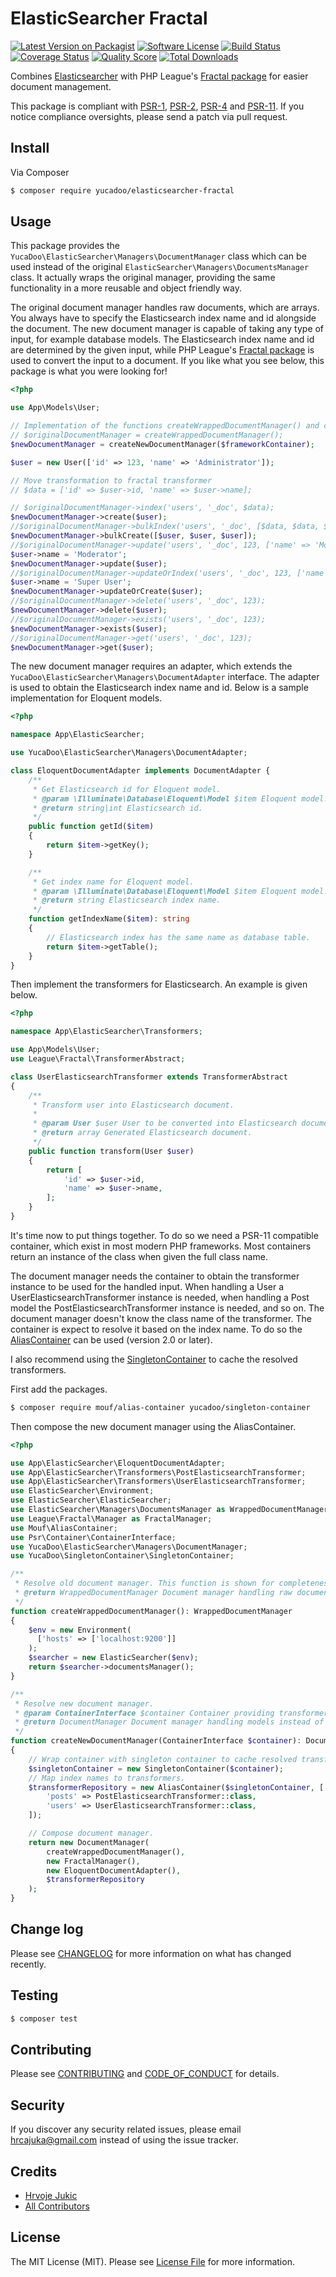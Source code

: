 # ElasticSearcher Fractal

[![Latest Version on Packagist][ico-version]][link-packagist]
[![Software License][ico-license]](LICENSE.md)
[![Build Status][ico-travis]][link-travis]
[![Coverage Status][ico-scrutinizer]][link-scrutinizer]
[![Quality Score][ico-code-quality]][link-code-quality]
[![Total Downloads][ico-downloads]][link-downloads]

Combines [Elasticsearcher](https://github.com/madewithlove/elasticsearcher) with PHP League's [Fractal package](https://github.com/thephpleague/fractal) for easier document management.

This package is compliant with [PSR-1], [PSR-2], [PSR-4] and [PSR-11]. If you notice compliance oversights,
please send a patch via pull request.

[PSR-1]: https://github.com/php-fig/fig-standards/blob/master/accepted/PSR-1-basic-coding-standard.md
[PSR-2]: https://github.com/php-fig/fig-standards/blob/master/accepted/PSR-2-coding-style-guide.md
[PSR-4]: https://github.com/php-fig/fig-standards/blob/master/accepted/PSR-4-autoloader.md
[PSR-11]: https://github.com/php-fig/fig-standards/blob/master/accepted/PSR-11-container.md

## Install

Via Composer

``` bash
$ composer require yucadoo/elasticsearcher-fractal
```

## Usage

This package provides the `YucaDoo\ElasticSearcher\Managers\DocumentManager` class which can be used instead of the original `ElasticSearcher\Managers\DocumentsManager` class. It actually wraps the original manager, providing the same functionality in a more reusable and object friendly way.

The original document manager handles raw documents, which are arrays. You always have to specify the Elasticsearch index name and id alongside the document. The new document manager is capable of taking any type of input, for example database models. The Elasticsearch index name and id are determined by the given input, while PHP League's [Fractal package](https://github.com/thephpleague/fractal) is used to convert the input to a document. If you like what you see below, this package is what you were looking for!

``` php
<?php

use App\Models\User;

// Implementation of the functions createWrappedDocumentManager() and createNewDocumentManager() is discussed later.
// $originalDocumentManager = createWrappedDocumentManager();
$newDocumentManager = createNewDocumentManager($frameworkContainer);

$user = new User(['id' => 123, 'name' => 'Administrator']);

// Move transformation to fractal transformer
// $data = ['id' => $user->id, 'name' => $user->name];

// $originalDocumentManager->index('users', '_doc', $data);
$newDocumentManager->create($user);
//$originalDocumentManager->bulkIndex('users', '_doc', [$data, $data, $data]);
$newDocumentManager->bulkCreate([$user, $user, $user]);
//$originalDocumentManager->update('users', '_doc', 123, ['name' => 'Moderator']);
$user->name = 'Moderator';
$newDocumentManager->update($user);
//$originalDocumentManager->updateOrIndex('users', '_doc', 123, ['name' => 'Super User']);
$user->name = 'Super User';
$newDocumentManager->updateOrCreate($user);
//$originalDocumentManager->delete('users', '_doc', 123);
$newDocumentManager->delete($user);
//$originalDocumentManager->exists('users', '_doc', 123);
$newDocumentManager->exists($user);
//$originalDocumentManager->get('users', '_doc', 123);
$newDocumentManager->get($user);
```

The new document manager requires an adapter, which extends the `YucaDoo\ElasticSearcher\Managers\DocumentAdapter` interface. The adapter is used to obtain the Elasticsearch index name and id. Below is a sample implementation for Eloquent models.

``` php
<?php

namespace App\ElasticSearcher;

use YucaDoo\ElasticSearcher\Managers\DocumentAdapter;

class EloquentDocumentAdapter implements DocumentAdapter {
    /**
     * Get Elasticsearch id for Eloquent model.
     * @param \Illuminate\Database\Eloquent\Model $item Eloquent model.
     * @return string|int Elasticsearch id.
     */
    public function getId($item)
    {
        return $item->getKey();
    }

    /**
     * Get index name for Eloquent model.
     * @param \Illuminate\Database\Eloquent\Model $item Eloquent model.
     * @return string Elasticsearch index name.
     */
    function getIndexName($item): string
    {
        // Elasticsearch index has the same name as database table.
        return $item->getTable();
    }
}
```

Then implement the transformers for Elasticsearch. An example is given below.

``` php
<?php

namespace App\ElasticSearcher\Transformers;

use App\Models\User;
use League\Fractal\TransformerAbstract;

class UserElasticsearchTransformer extends TransformerAbstract
{
    /**
     * Transform user into Elasticsearch document.
     *
     * @param User $user User to be converted into Elasticsearch document.
     * @return array Generated Elasticsearch document.
     */
    public function transform(User $user)
    {
        return [
            'id' => $user->id,
            'name' => $user->name,
        ];
    }
}
```

It's time now to put things together. To do so we need a PSR-11 compatible container, which exist in most modern PHP frameworks. Most containers return an instance of the class when given the full class name.

The document manager needs the container to obtain the transformer instance to be used for the handled input. When handling a User a UserElasticsearchTransformer instance is needed, when handling a Post model the PostElasticsearchTransformer instance is needed, and so on.
The document manager doesn't know the class name of the transformer. The container is expect to resolve it based on the index name. To do so the [AliasContainer](https://github.com/thecodingmachine/alias-container) can be used (version 2.0 or later).

I also recommend using the [SingletonContainer](https://github.com/yucadoo/singleton-container) to cache the resolved transformers.

First add the packages.

``` bash
$ composer require mouf/alias-container yucadoo/singleton-container
```

Then compose the new document manager using the AliasContainer.

``` php
<?php

use App\ElasticSearcher\EloquentDocumentAdapter;
use App\ElasticSearcher\Transformers\PostElasticsearchTransformer;
use App\ElasticSearcher\Transformers\UserElasticsearchTransformer;
use ElasticSearcher\Environment;
use ElasticSearcher\ElasticSearcher;
use ElasticSearcher\Managers\DocumentsManager as WrappedDocumentManager;
use League\Fractal\Manager as FractalManager;
use Mouf\AliasContainer;
use Psr\Container\ContainerInterface;
use YucaDoo\ElasticSearcher\Managers\DocumentManager;
use YucaDoo\SingletonContainer\SingletonContainer;

/**
 * Resolve old document manager. This function is shown for completeness.
 * @return WrappedDocumentManager Document manager handling raw documents.
 */
function createWrappedDocumentManager(): WrappedDocumentManager
{
    $env = new Environment(
      ['hosts' => ['localhost:9200']]
    );
    $searcher = new ElasticSearcher($env);
    return $searcher->documentsManager();
}

/**
 * Resolve new document manager.
 * @param ContainerInterface $container Container providing transformer instances.
 * @return DocumentManager Document manager handling models instead of raw documents.
 */
function createNewDocumentManager(ContainerInterface $container): DocumentManager
{
    // Wrap container with singleton container to cache resolved transformers.
    $singletonContainer = new SingletonContainer($container);
    // Map index names to transformers.
    $transformerRepository = new AliasContainer($singletonContainer, [
        'posts' => PostElasticsearchTransformer::class,
        'users' => UserElasticsearchTransformer::class,
    ]);

    // Compose document manager.
    return new DocumentManager(
        createWrappedDocumentManager(),
        new FractalManager(),
        new EloquentDocumentAdapter(),
        $transformerRepository
    );
}
```

## Change log

Please see [CHANGELOG](CHANGELOG.md) for more information on what has changed recently.

## Testing

``` bash
$ composer test
```

## Contributing

Please see [CONTRIBUTING](CONTRIBUTING.md) and [CODE_OF_CONDUCT](CODE_OF_CONDUCT.md) for details.

## Security

If you discover any security related issues, please email hrcajuka@gmail.com instead of using the issue tracker.

## Credits

- [Hrvoje Jukic][link-author]
- [All Contributors][link-contributors]

## License

The MIT License (MIT). Please see [License File](LICENSE.md) for more information.

[ico-version]: https://img.shields.io/packagist/v/yucadoo/elasticsearcher-fractal.svg?style=flat-square
[ico-license]: https://img.shields.io/badge/license-MIT-brightgreen.svg?style=flat-square
[ico-travis]: https://img.shields.io/travis/yucadoo/elasticsearcher-fractal/master.svg?style=flat-square
[ico-scrutinizer]: https://img.shields.io/scrutinizer/coverage/g/yucadoo/elasticsearcher-fractal.svg?style=flat-square
[ico-code-quality]: https://img.shields.io/scrutinizer/g/yucadoo/elasticsearcher-fractal.svg?style=flat-square
[ico-downloads]: https://img.shields.io/packagist/dt/yucadoo/elasticsearcher-fractal.svg?style=flat-square

[link-packagist]: https://packagist.org/packages/yucadoo/elasticsearcher-fractal
[link-travis]: https://travis-ci.org/yucadoo/elasticsearcher-fractal
[link-scrutinizer]: https://scrutinizer-ci.com/g/yucadoo/elasticsearcher-fractal/code-structure
[link-code-quality]: https://scrutinizer-ci.com/g/yucadoo/elasticsearcher-fractal
[link-downloads]: https://packagist.org/packages/yucadoo/elasticsearcher-fractal
[link-author]: https://github.com/yucadoo
[link-contributors]: ../../contributors
